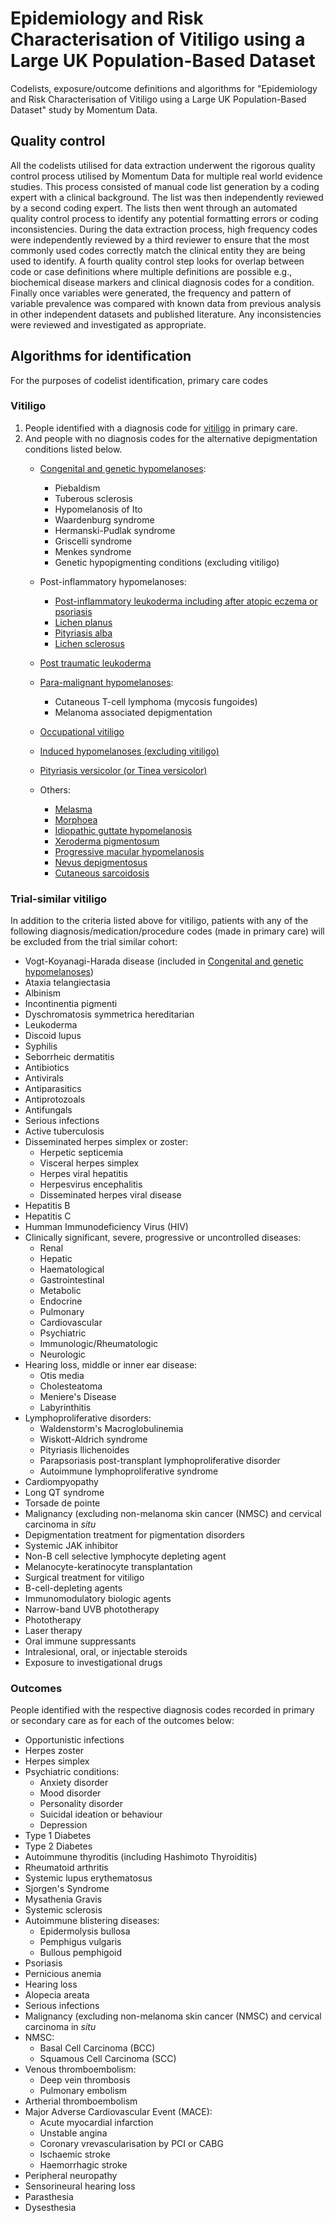 # Epidemiology and Risk Characterisation of Vitiligo using a Large UK Population-Based Dataset
Codelists, exposure/outcome definitions and algorithms for "Epidemiology and Risk Characterisation of Vitiligo using a Large UK Population-Based Dataset" study by Momentum Data.

## Quality control
All the codelists utilised for data extraction underwent the rigorous quality control process utilised by Momentum Data for multiple real world evidence studies. This process consisted of manual code list generation by a coding expert with a clinical background. The list was then independently reviewed by a second coding expert. The lists then went through an automated quality control process to identify any potential formatting errors or coding inconsistencies. During the data extraction process, high frequency codes were independently reviewed by a third reviewer to ensure that the most commonly used codes correctly match the clinical entity they are being used to identify. A fourth quality control step looks for overlap between code or case definitions where multiple definitions are possible e.g., biochemical disease markers and clinical diagnosis codes for a condition. Finally once variables were generated, the frequency and pattern of variable prevalence was compared with known data from previous analysis in other independent datasets and published literature. Any inconsistencies were reviewed and investigated as appropriate.

## Algorithms for identification
For the purposes of codelist identification, primary care codes

### Vitiligo
1. People identified with a diagnosis code for [vitiligo](https://github.com/MomentumData/Momentum-Data-Codelists/tree/933109f7d1f8ff28e32fe88ccc4417018c8af3c2/Conditions/Vitiligo) in primary care.
2. And people with no diagnosis codes for the alternative depigmentation conditions listed below.
   - [Congenital and genetic hypomelanoses](https://github.com/MomentumData/Momentum-Data-Codelists/tree/933109f7d1f8ff28e32fe88ccc4417018c8af3c2/Conditions/Congenital%20and%20Genetic%20Hypomelanoses%20v2):
     - Piebaldism
     - Tuberous sclerosis
     - Hypomelanosis of Ito
     - Waardenburg syndrome
     - Hermanski-Pudlak syndrome
     - Griscelli syndrome
     - Menkes syndrome
     - Genetic hypopigmenting conditions (excluding vitiligo)
    
   - Post-inflammatory hypomelanoses:
     - [Post-inflammatory leukoderma including after atopic eczema or psoriasis](https://github.com/MomentumData/Momentum-Data-Codelists/tree/933109f7d1f8ff28e32fe88ccc4417018c8af3c2/Conditions/Post-inflammatory%20Hypopigmentation)
     - [Lichen planus](https://github.com/MomentumData/Momentum-Data-Codelists/tree/933109f7d1f8ff28e32fe88ccc4417018c8af3c2/Conditions/Lichen%20Planus)
     - [Pityriasis alba](https://github.com/MomentumData/Momentum-Data-Codelists/tree/933109f7d1f8ff28e32fe88ccc4417018c8af3c2/Conditions/Pityriasis%20Alba)
     - [Lichen sclerosus](https://github.com/MomentumData/Momentum-Data-Codelists/tree/933109f7d1f8ff28e32fe88ccc4417018c8af3c2/Conditions/Lichen%20Sclerosis)
       
   - [Post traumatic leukoderma](https://github.com/MomentumData/Momentum-Data-Codelists/tree/933109f7d1f8ff28e32fe88ccc4417018c8af3c2/Conditions/Post-traumatic%20Leucoderma)
     
   - [Para-malignant hypomelanoses](https://github.com/MomentumData/Momentum-Data-Codelists/tree/933109f7d1f8ff28e32fe88ccc4417018c8af3c2/Conditions/Para-malignant%20Hypomelanoses):
     - Cutaneous T-cell lymphoma (mycosis fungoides)
     - Melanoma associated depigmentation

   - [Occupational vitiligo](https://github.com/MomentumData/Momentum-Data-Codelists/tree/933109f7d1f8ff28e32fe88ccc4417018c8af3c2/Conditions/Occupational%20Vitiligo)
     
   - [Induced hypomelanoses (excluding vitiligo)](https://github.com/MomentumData/Momentum-Data-Codelists/tree/933109f7d1f8ff28e32fe88ccc4417018c8af3c2/Conditions/Other%20Induced%20Hypomelanoses%20v1)
     
   - [Pityriasis versicolor (or Tinea versicolor)](https://github.com/MomentumData/Momentum-Data-Codelists/tree/933109f7d1f8ff28e32fe88ccc4417018c8af3c2/Conditions/Pityriasis%20Versicolor)
  
   - Others:
     - [Melasma](https://github.com/MomentumData/Momentum-Data-Codelists/tree/933109f7d1f8ff28e32fe88ccc4417018c8af3c2/Conditions/Melasma)
     - [Morphoea](https://github.com/MomentumData/Momentum-Data-Codelists/tree/933109f7d1f8ff28e32fe88ccc4417018c8af3c2/Conditions/Morphoea)
     - [Idiopathic guttate hypomelanosis](https://github.com/MomentumData/Momentum-Data-Codelists/tree/933109f7d1f8ff28e32fe88ccc4417018c8af3c2/Conditions/Idiopathic%20Guttate%20Hypomelanoses)
     - [Xeroderma pigmentosum](https://github.com/MomentumData/Momentum-Data-Codelists/tree/933109f7d1f8ff28e32fe88ccc4417018c8af3c2/Conditions/Xeroderma%20Pigmentosum)
     - [Progressive macular hypomelanosis](https://github.com/MomentumData/Momentum-Data-Codelists/tree/933109f7d1f8ff28e32fe88ccc4417018c8af3c2/Conditions/Progressive%20Macular%20Hypomelanosis)
     - [Nevus depigmentosus](https://github.com/MomentumData/Momentum-Data-Codelists/tree/933109f7d1f8ff28e32fe88ccc4417018c8af3c2/Conditions/Nevus%20Depigmentosus)
     - [Cutaneous sarcoidosis](https://github.com/MomentumData/Momentum-Data-Codelists/tree/933109f7d1f8ff28e32fe88ccc4417018c8af3c2/Conditions/Cutaneous%20Sarcoidosis)
    
### Trial-similar vitiligo
In addition to the criteria listed above for vitiligo, patients with any of the following diagnosis/medication/procedure codes (made in primary care) will be excluded from the trial similar cohort:
 - Vogt-Koyanagi-Harada disease (included in [Congenital and genetic hypomelanoses](https://github.com/MomentumData/Momentum-Data-Codelists/tree/933109f7d1f8ff28e32fe88ccc4417018c8af3c2/Conditions/Congenital%20and%20Genetic%20Hypomelanoses%20v2))
 - Ataxia telangiectasia
 - Albinism
 - Incontinentia pigmenti
 - Dyschromatosis symmetrica hereditarian
 - Leukoderma
 - Discoid lupus
 - Syphilis
 - Seborrheic dermatitis
 - Antibiotics
 - Antivirals
 - Antiparasitics
 - Antiprotozoals
 - Antifungals
 - Serious infections
 - Active tuberculosis
 - Disseminated herpes simplex or zoster:
   - Herpetic septicemia
   - Visceral herpes simplex
   - Herpes viral hepatitis
   - Herpesvirus encephalitis
   - Disseminated herpes viral disease
 - Hepatitis B
 - Hepatitis C
 - Humman Immunodeficiency Virus (HIV)
 - Clinically significant, severe, progressive or uncontrolled diseases:
   - Renal
   - Hepatic
   - Haematological
   - Gastrointestinal
   - Metabolic
   - Endocrine
   - Pulmonary
   - Cardiovascular
   - Psychiatric
   - Immunologic/Rheumatologic
   - Neurologic
 - Hearing loss, middle or inner ear disease:
   - Otis media
   - Cholesteatoma
   - Meniere's Disease
   - Labyrinthitis
 - Lymphoproliferative disorders:
   - Waldenstorm's Macroglobulinemia
   - Wiskott-Aldrich syndrome
   - Pityriasis llichenoides
   - Parapsoriasis post-transplant lymphoproliferative disorder
   - Autoimmune lymphoproliferative syndrome
 - Cardiompyopathy
 - Long QT syndrome
 - Torsade de pointe
 - Malignancy (excluding non-melanoma skin cancer (NMSC) and cervical carcinoma in _situ_
 - Depigmentation treatment for pigmentation disorders
 - Systemic JAK inhibitor
 - Non-B cell selective lymphocyte depleting agent
 - Melanocyte-keratinocyte transplantation
 - Surgical treatment for vitiligo
 - B-cell-depleting agents
 - Immunomodulatory biologic agents
 - Narrow-band UVB phototherapy
 - Phototherapy
 - Laser therapy
 - Oral immune suppressants
 - Intralesional, oral, or injectable steroids
 - Exposure to investigational drugs

### Outcomes
People identified with the respective diagnosis codes recorded in primary or secondary care as for each of the outcomes below:
 - Opportunistic infections
 - Herpes zoster
 - Herpes simplex
 - Psychiatric conditions:
   - Anxiety disorder
   - Mood disorder
   - Personality disorder
   - Suicidal ideation or behaviour
   - Depression
 - Type 1 Diabetes
 - Type 2 Diabetes
 - Autoimmune thyroditis (including Hashimoto Thyroiditis)
 - Rheumatoid arthritis
 - Systemic lupus erythematosus
 - Sjorgen's Syndrome
 - Mysathenia Gravis
 - Systemic sclerosis
 - Autoimmune blistering diseases:
   - Epidermolysis bullosa
   - Pemphigus vulgaris
   - Bullous pemphigoid
 - Psoriasis
 - Pernicious anemia
 - Hearing loss
 - Alopecia areata
 - Serious infections
 - Malignancy (excluding non-melanoma skin cancer (NMSC) and cervical carcinoma in _situ_
 - NMSC:
   - Basal Cell Carcinoma (BCC)
   - Squamous Cell Carcinoma (SCC)
 - Venous thromboembolism:
   - Deep vein thrombosis
   - Pulmonary embolism
 - Artherial thromboembolism
 - Major Adverse Cardiovascular Event (MACE):
   - Acute myocardial infarction
   - Unstable angina
   - Coronary vrevascularisation by PCI or CABG
   - Ischaemic stroke
   - Haemorrhagic stroke
- Peripheral neuropathy
- Sensorineural hearing loss
- Parasthesia
- Dysesthesia




